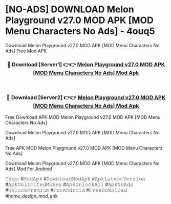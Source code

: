 # [NO-ADS] DOWNLOAD Melon Playground v27.0 MOD APK [MOD Menu Characters No Ads] - 4ouq5
Download Melon Playground v27.0 MOD APK [MOD Menu Characters No Ads] Free Mod APK

<div align="center">
<h3>🔴 Download [Server1] 👉👉 <a href="https://apk-comot.site?title=Melon_Playground_v27.0_MOD_APK_[MOD_Menu_Characters_No_Ads]">Melon Playground v27.0 MOD APK [MOD Menu Characters No Ads] Mod Apk</a></h3><br>

<h3>🔴 Download [Server2] 👉👉 <a href="https://apk-comot.site?title=Melon_Playground_v27.0_MOD_APK_[MOD_Menu_Characters_No_Ads]">Melon Playground v27.0 MOD APK [MOD Menu Characters No Ads] Mod Apk</a></h3>
</div>


Free Download APK MOD Melon Playground v27.0 MOD APK [MOD Menu Characters No Ads]

Download Melon Playground v27.0 MOD APK [MOD Menu Characters No Ads] 

Free APK MOD Melon Playground v27.0 MOD APK [MOD Menu Characters No Ads] 

Download Melon Playground v27.0 MOD APK [MOD Menu Characters No Ads] Mod For Android

𝚃𝚊𝚐𝚜: #𝙼𝚘𝚍𝙰𝚙𝚔 #𝙳𝚘𝚠𝚗𝚕𝚘𝚊𝚍𝙼𝚘𝚍𝙰𝚙𝚔 #𝙰𝚙𝚔𝙻𝚊𝚝𝚎𝚜𝚝𝚅𝚎𝚛𝚜𝚒𝚘𝚗 #𝙰𝚙𝚔𝚄𝚗𝚕𝚒𝚖𝚒𝚝𝚎𝚍𝙼𝚘𝚗𝚎𝚢 #𝙰𝚙𝚔𝚄𝚗𝚕𝚘𝚌𝚔𝙰𝚕𝚕 #𝙰𝚙𝚔𝙽𝚘𝙰𝚍𝚜 #𝚄𝚗𝚕𝚘𝚌𝚔𝙿𝚛𝚎𝚖𝚒𝚞𝚖 #𝙵𝚘𝚛𝙰𝚗𝚍𝚛𝚘𝚒𝚍 #𝙵𝚛𝚎𝚎𝙳𝚘𝚠𝚗𝚕𝚘𝚊𝚍 #home_design_mod_apk